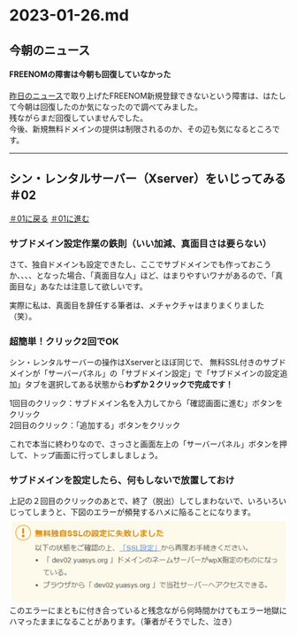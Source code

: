 # 2023-01-26.md

## 今朝のニュース

#### FREENOMの障害は今朝も回復していなかった

[昨日のニュース](https://github.com/yuasys/chatty-journal/blob/main/2023/01/2023-01-25.md)で取り上げたFREENOM新規登録できないという障害は、はたして今朝は回復したのか気になったので調べてみました。  
残ながらまだ回復していませんでした。  
今後、新規無料ドメインの提供は制限されるのか、その辺も気になるところです。 

<hr/>

## シン・レンタルサーバー（Xserver）をいじってみる ＃02

[＃01に戻る](https://github.com/yuasys/chatty-journal/blob/main/2023/01/2023-01-25.md#%E3%82%B7%E3%83%B3%E3%83%AC%E3%83%B3%E3%82%BF%E3%83%AB%E3%82%B5%E3%83%BC%E3%83%90%E3%83%BCxserver%E3%82%92%E3%81%84%E3%81%98%E3%81%A3%E3%81%A6%E3%81%BF%E3%82%8B-01)    [＃01に進む](https://github.com/yuasys/chatty-journal/blob/main/2023/01/2023-01-25.md#%E3%82%B7%E3%83%B3%E3%83%AC%E3%83%B3%E3%82%BF%E3%83%AB%E3%82%B5%E3%83%BC%E3%83%90%E3%83%BCxserver%E3%82%92%E3%81%84%E3%81%98%E3%81%A3%E3%81%A6%E3%81%BF%E3%82%8B-01)



### サブドメイン設定作業の鉄則（いい加減、真面目さは要らない）

さて、独自ドメインも設定できたし、ここでサブドメインでも作っておこうか、、、、となった場合、「真面目な人」ほど、はまりやすいワナがあるので、「真面目な」あなたは注意して欲しいです。

実際に私は、真面目を辞任する筆者は、メチャクチャはまりまくりました（笑）。  

### 超簡単！クリック2回でOK

シン・レンタルサーバーの操作はXserverとほぼ同じで、
無料SSL付きのサブドメインが「サーバーパネル」の「サブドメイン設定」で「サブドメインの設定追加」タブを選択してある状態から<b>わずか２クリックで完成です！</b>  

1回目のクリック：サブドメイン名を入力してから「確認画面に進む」ボタンをクリック  
2回目のクリック：「追加する」ボタンをクリック  

これで本当に終わりなので、さっさと画面左上の「サーバーパネル」ボタンを押して、トップ画面に行ってしましましょう。


### サブドメインを設定したら、何もしないで放置しておけ
上記の２回目のクリックのあとで、終了（脱出）してしまわないで、いろいろいじってしまうと、下図のエラーが頻発するハメに陥ることになります。
![error](/images/20230126_01.png)  
このエラーにまともに付き合っていると残念ながら何時間かけてもエラー地獄にハマったままになることがあります。（筆者がそうでした、泣き）
